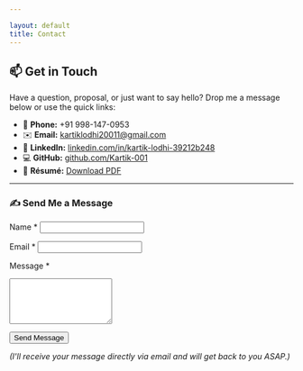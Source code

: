```yaml
---

layout: default
title: Contact
---
```


## 📫 Get in Touch

Have a question, proposal, or just want to say hello? Drop me a message below or use the quick links:

* 📱 **Phone:** +91 998-147-0953
* ✉️ **Email:** [kartiklodhi20011@gmail.com](mailto:kartiklodhi20011@gmail.com)
* 🔗 **LinkedIn:** [linkedin.com/in/kartik-lodhi-39212b248](https://www.linkedin.com/in/kartik-lodhi-39212b248/)
* 💻 **GitHub:** [github.com/Kartik-001](https://github.com/Kartik-001)
* 📄 **Résumé:** [Download PDF](https://github.com/Kartik-001/Kartik-001.github.io/raw/main/Kartik_Lodhi_Resume.pdf)

---

### ✍️ Send Me a Message

<form action="https://formspree.io/f/yourFormID" method="POST" class="contact-form">
  <label for="name">Name *</label>
  <input type="text" id="name" name="name" required>

<label for="email">Email \*</label> <input type="email" id="email" name="email" required>

<label for="message">Message \*</label>

  <textarea id="message" name="message" rows="5" required></textarea>

<button type="submit">Send Message</button>

</form>

*(I'll receive your message directly via email and will get back to you ASAP.)*

